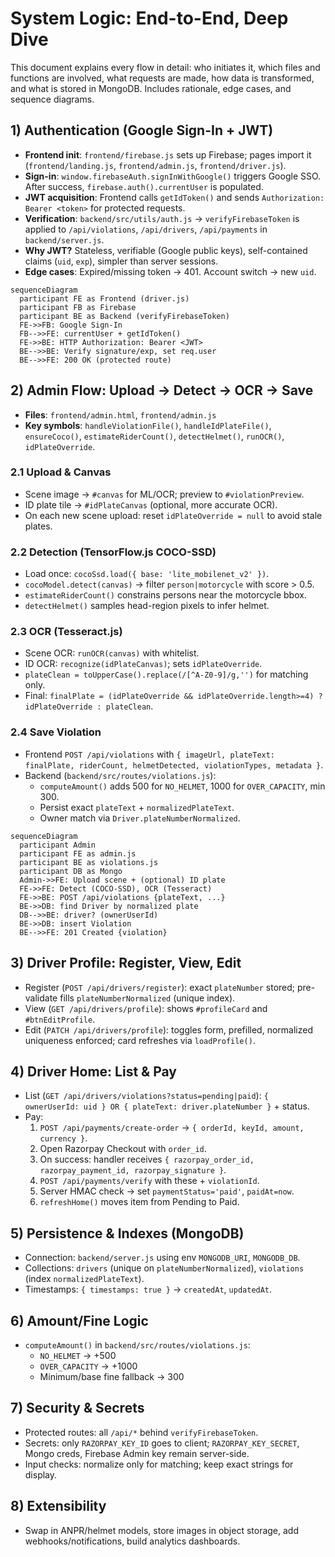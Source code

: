 # System Logic: End-to-End, Deep Dive

This document explains every flow in detail: who initiates it, which files and functions are involved, what requests are made, how data is transformed, and what is stored in MongoDB. Includes rationale, edge cases, and sequence diagrams.

## 1) Authentication (Google Sign-In + JWT)
- **Frontend init**: `frontend/firebase.js` sets up Firebase; pages import it (`frontend/landing.js`, `frontend/admin.js`, `frontend/driver.js`).
- **Sign-in**: `window.firebaseAuth.signInWithGoogle()` triggers Google SSO. After success, `firebase.auth().currentUser` is populated.
- **JWT acquisition**: Frontend calls `getIdToken()` and sends `Authorization: Bearer <token>` for protected requests.
- **Verification**: `backend/src/utils/auth.js` → `verifyFirebaseToken` is applied to `/api/violations`, `/api/drivers`, `/api/payments` in `backend/server.js`.
- **Why JWT?** Stateless, verifiable (Google public keys), self-contained claims (`uid`, `exp`), simpler than server sessions.
- **Edge cases**: Expired/missing token → 401. Account switch → new `uid`.

```mermaid
sequenceDiagram
  participant FE as Frontend (driver.js)
  participant FB as Firebase
  participant BE as Backend (verifyFirebaseToken)
  FE->>FB: Google Sign-In
  FB-->>FE: currentUser + getIdToken()
  FE->>BE: HTTP Authorization: Bearer <JWT>
  BE-->>BE: Verify signature/exp, set req.user
  BE-->>FE: 200 OK (protected route)
```

## 2) Admin Flow: Upload → Detect → OCR → Save
- **Files**: `frontend/admin.html`, `frontend/admin.js`
- **Key symbols**: `handleViolationFile()`, `handleIdPlateFile()`, `ensureCoco()`, `estimateRiderCount()`, `detectHelmet()`, `runOCR()`, `idPlateOverride`.

### 2.1 Upload & Canvas
- Scene image → `#canvas` for ML/OCR; preview to `#violationPreview`.
- ID plate tile → `#idPlateCanvas` (optional, more accurate OCR).
- On each new scene upload: reset `idPlateOverride = null` to avoid stale plates.

### 2.2 Detection (TensorFlow.js COCO-SSD)
- Load once: `cocoSsd.load({ base: 'lite_mobilenet_v2' })`.
- `cocoModel.detect(canvas)` → filter `person|motorcycle` with score > 0.5.
- `estimateRiderCount()` constrains persons near the motorcycle bbox.
- `detectHelmet()` samples head-region pixels to infer helmet.

### 2.3 OCR (Tesseract.js)
- Scene OCR: `runOCR(canvas)` with whitelist.
- ID OCR: `recognize(idPlateCanvas)`; sets `idPlateOverride`.
- `plateClean = toUpperCase().replace(/[^A-Z0-9]/g,'')` for matching only.
- Final: `finalPlate = (idPlateOverride && idPlateOverride.length>=4) ? idPlateOverride : plateClean`.

### 2.4 Save Violation
- Frontend `POST /api/violations` with `{ imageUrl, plateText: finalPlate, riderCount, helmetDetected, violationTypes, metadata }`.
- Backend (`backend/src/routes/violations.js`):
  - `computeAmount()` adds 500 for `NO_HELMET`, 1000 for `OVER_CAPACITY`, min 300.
  - Persist exact `plateText` + `normalizedPlateText`.
  - Owner match via `Driver.plateNumberNormalized`.

```mermaid
sequenceDiagram
  participant Admin
  participant FE as admin.js
  participant BE as violations.js
  participant DB as Mongo
  Admin->>FE: Upload scene + (optional) ID plate
  FE->>FE: Detect (COCO-SSD), OCR (Tesseract)
  FE->>BE: POST /api/violations {plateText, ...}
  BE->>DB: find Driver by normalized plate
  DB-->>BE: driver? (ownerUserId)
  BE->>DB: insert Violation
  BE-->>FE: 201 Created {violation}
```

## 3) Driver Profile: Register, View, Edit
- Register (`POST /api/drivers/register`): exact `plateNumber` stored; pre-validate fills `plateNumberNormalized` (unique index).
- View (`GET /api/drivers/profile`): shows `#profileCard` and `#btnEditProfile`.
- Edit (`PATCH /api/drivers/profile`): toggles form, prefilled, normalized uniqueness enforced; card refreshes via `loadProfile()`.

## 4) Driver Home: List & Pay
- List (`GET /api/drivers/violations?status=pending|paid`): `{ ownerUserId: uid } OR { plateText: driver.plateNumber }` + status.
- Pay:
  1. `POST /api/payments/create-order` → `{ orderId, keyId, amount, currency }`.
  2. Open Razorpay Checkout with `order_id`.
  3. On success: handler receives `{ razorpay_order_id, razorpay_payment_id, razorpay_signature }`.
  4. `POST /api/payments/verify` with these + `violationId`.
  5. Server HMAC check → set `paymentStatus='paid'`, `paidAt=now`.
  6. `refreshHome()` moves item from Pending to Paid.

## 5) Persistence & Indexes (MongoDB)
- Connection: `backend/server.js` using env `MONGODB_URI`, `MONGODB_DB`.
- Collections: `drivers` (unique on `plateNumberNormalized`), `violations` (index `normalizedPlateText`).
- Timestamps: `{ timestamps: true }` → `createdAt`, `updatedAt`.

## 6) Amount/Fine Logic
- `computeAmount()` in `backend/src/routes/violations.js`:
  - `NO_HELMET` → +500
  - `OVER_CAPACITY` → +1000
  - Minimum/base fine fallback → 300

## 7) Security & Secrets
- Protected routes: all `/api/*` behind `verifyFirebaseToken`.
- Secrets: only `RAZORPAY_KEY_ID` goes to client; `RAZORPAY_KEY_SECRET`, Mongo creds, Firebase Admin key remain server-side.
- Input checks: normalize only for matching; keep exact strings for display.

## 8) Extensibility
- Swap in ANPR/helmet models, store images in object storage, add webhooks/notifications, build analytics dashboards.
